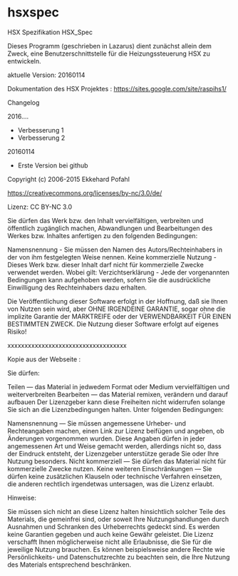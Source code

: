# hsxspec
HSX Spezifikation   HSX_Spec

Dieses Programm (geschrieben in Lazarus) dient zunächst allein dem Zweck, eine Benutzerschnittstelle für die 
Heizungssteuerung HSX zu entwickeln.

aktuelle Version: 20160114

Dokumentation des HSX Projektes :  https://sites.google.com/site/raspihs1/

Changelog

2016....

- Verbesserung 1
- Verbesserung 2

20160114

- Erste Version bei github 



Copyright (c) 2006-2015 Ekkehard Pofahl

https://creativecommons.org/licenses/by-nc/3.0/de/

Lizenz: CC BY-NC 3.0

Sie dürfen das Werk bzw. den Inhalt vervielfältigen, verbreiten und öffentlich zugänglich machen, Abwandlungen 
und Bearbeitungen des Werkes bzw. Inhaltes anfertigen zu den folgenden Bedingungen:

Namensnennung - Sie müssen den Namen des Autors/Rechteinhabers in der von ihm festgelegten Weise nennen.
Keine kommerzielle Nutzung - Dieses Werk bzw. dieser Inhalt darf nicht für kommerzielle Zwecke verwendet werden.
Wobei gilt: Verzichtserklärung - Jede der vorgenannten Bedingungen kann aufgehoben werden, sofern Sie die 
ausdrückliche Einwilligung des Rechteinhabers dazu erhalten.

Die Veröffentlichung dieser Software erfolgt in der Hoffnung, daß sie Ihnen von Nutzen sein wird, aber 
OHNE IRGENDEINE GARANTIE, sogar ohne die implizite Garantie der MARKTREIFE oder der VERWENDBARKEIT FÜR 
EINEN BESTIMMTEN ZWECK. Die Nutzung dieser Software erfolgt auf eigenes Risiko!

xxxxxxxxxxxxxxxxxxxxxxxxxxxxxxxxxxx

Kopie aus der Webseite :

Sie dürfen:

Teilen — das Material in jedwedem Format oder Medium vervielfältigen und weiterverbreiten
Bearbeiten — das Material remixen, verändern und darauf aufbauen
Der Lizenzgeber kann diese Freiheiten nicht widerrufen solange Sie sich an die Lizenzbedingungen halten.
Unter folgenden Bedingungen:

Namensnennung — Sie müssen angemessene Urheber- und Rechteangaben machen, einen Link zur Lizenz beifügen und angeben, 
ob Änderungen vorgenommen wurden. Diese Angaben dürfen in jeder angemessenen Art und Weise gemacht werden, allerdings 
nicht so, dass der Eindruck entsteht, der Lizenzgeber unterstütze gerade Sie oder Ihre Nutzung besonders.
Nicht kommerziell — Sie dürfen das Material nicht für kommerzielle Zwecke nutzen.
Keine weiteren Einschränkungen — Sie dürfen keine zusätzlichen Klauseln oder technische Verfahren einsetzen, 
die anderen rechtlich irgendetwas untersagen, was die Lizenz erlaubt.

Hinweise:

Sie müssen sich nicht an diese Lizenz halten hinsichtlich solcher Teile des Materials, die gemeinfrei sind, 
oder soweit Ihre Nutzungshandlungen durch Ausnahmen und Schranken des Urheberrechts gedeckt sind.
Es werden keine Garantien gegeben und auch keine Gewähr geleistet. Die Lizenz verschafft Ihnen möglicherweise 
nicht alle Erlaubnisse, die Sie für die jeweilige Nutzung brauchen. Es können beispielsweise andere Rechte 
wie Persönlichkeits- und Datenschutzrechte zu beachten sein, die Ihre Nutzung des Materials entsprechend beschränken.
